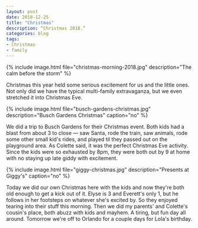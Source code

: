 ```yaml
---
layout: post
date: 2018-12-25
title: "Christmas"
description: “Christmas 2018.”
categories: blog
tags:
- Christmas
- family
---
```


{% include image.html file="christmas-morning-2018.jpg" description="The calm before the storm" %}

Christmas this year held some serious excitement for us and the little ones. Not only did we have the typical multi-family extravaganza, but we even stretched it into Christmas Eve.

{% include image.html file="busch-gardens-christmas.jpg" description="Busch Gardens Christmas" caption="no" %}

We did a trip to Busch Gardens for their Christmas event. Both kids had a blast from about 3 to close — saw Santa, rode the train, saw animals, rode some other small kid's rides, and played til they passed out on the playground area. As Colette said, it was the perfect Christmas Eve activity. Since the kids were so exhausted by 8pm, they were both out by 9 at home with no staying up late giddy with excitement.

{% include image.html file="giggy-christmas.jpg" description="Presents at Giggy's" caption="no" %}

Today we did our own Christmas here with the kids and now they're both old enough to get a kick out of it. Elyse is 3 and Everett's only 1, but he follows in her footsteps on whatever she's excited by. So they enjoyed tearing into their stuff this morning. Then we did my parents' and Colette's cousin's place, both abuzz with kids and mayhem. A tiring, but fun day all around. Tomorrow we're off to Orlando for a couple days for Lola's birthday.
